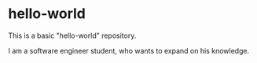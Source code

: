 # hello-world
This is a basic "hello-world" repository.

I am a software engineer student, who wants to expand on his knowledge.
